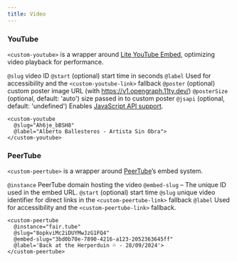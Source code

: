 ```yaml
---
title: Video
---
```


### YouTube

`<custom-youtube>` is a wrapper around [Lite YouTube Embed](https://github.com/paulirish/lite-youtube-embed), optimizing video playback for performance.

`@slug` video ID
`@start` (optional) start time in seconds
`@label` Used for accessibility and the `<custom-youtube-link>` fallback
`@poster` (optional) custom poster image URL (with https://v1.opengraph.11ty.dev/)
`@posterSize` (optional, default: 'auto') size passed in to custom poster
`@jsapi` (optional, default: 'undefined') Enables [JavaScript API support](https://github.com/paulirish/lite-youtube-embed?tab=readme-ov-file#access-the-youtube-iframe-player-api).

```
<custom-youtube
  @slug="Ah6je_bBSH8"
  @label="Alberto Ballesteros - Artista Sin Obra">
</custom-youtube>
```

<div><custom-youtube @slug="Ah6je_bBSH8" @label="Alberto Ballesteros - Artista Sin Obra"> </custom-youtube></div>

### PeerTube

`<custom-peertube>` is a wrapper around [PeerTube](https://joinpeertube.org/)’s embed system.

`@instance` PeerTube domain hosting the video
`@embed-slug` – The unique ID used in the embed URL.
`@start` (optional) start time
`@slug` unique video identifier for direct links in the `<custom-peertube-link>` fallback
`@label` Used for accessibility and the `<custom-peertube-link>` fallback.

```
<custom-peertube
  @instance="fair.tube"
  @slug="8opkviMc2iDUYMwJzG1FQ4"
  @embed-slug="3bd0b70e-7890-4216-a123-2052363645ff"
  @label='Back at the Herperduin 💦 - 28/09/2024'>
</custom-peertube>
```

<div>
<custom-peertube @instance="fair.tube" @slug="8opkviMc2iDUYMwJzG1FQ4" @embed-slug="3bd0b70e-7890-4216-a123-2052363645ff" @label='Back at the Herperduin 💦 - 28/09/2024'></custom-peertube>
</div>